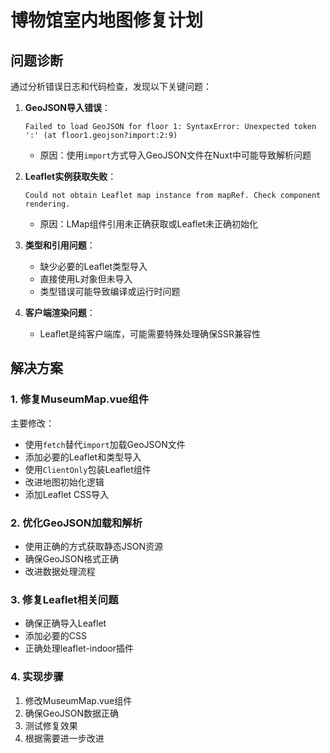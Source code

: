 # 博物馆室内地图修复计划

## 问题诊断

通过分析错误日志和代码检查，发现以下关键问题：

1. **GeoJSON导入错误**：
   ```
   Failed to load GeoJSON for floor 1: SyntaxError: Unexpected token ':' (at floor1.geojson?import:2:9)
   ```
   - 原因：使用`import`方式导入GeoJSON文件在Nuxt中可能导致解析问题

2. **Leaflet实例获取失败**：
   ```
   Could not obtain Leaflet map instance from mapRef. Check component rendering.
   ```
   - 原因：LMap组件引用未正确获取或Leaflet未正确初始化

3. **类型和引用问题**：
   - 缺少必要的Leaflet类型导入
   - 直接使用L对象但未导入
   - 类型错误可能导致编译或运行时问题

4. **客户端渲染问题**：
   - Leaflet是纯客户端库，可能需要特殊处理确保SSR兼容性

## 解决方案

### 1. 修复MuseumMap.vue组件

主要修改：
- 使用`fetch`替代`import`加载GeoJSON文件
- 添加必要的Leaflet和类型导入
- 使用`ClientOnly`包装Leaflet组件
- 改进地图初始化逻辑
- 添加Leaflet CSS导入

### 2. 优化GeoJSON加载和解析

- 使用正确的方式获取静态JSON资源
- 确保GeoJSON格式正确 
- 改进数据处理流程

### 3. 修复Leaflet相关问题

- 确保正确导入Leaflet
- 添加必要的CSS
- 正确处理leaflet-indoor插件

### 4. 实现步骤

1. 修改MuseumMap.vue组件
2. 确保GeoJSON数据正确
3. 测试修复效果
4. 根据需要进一步改进